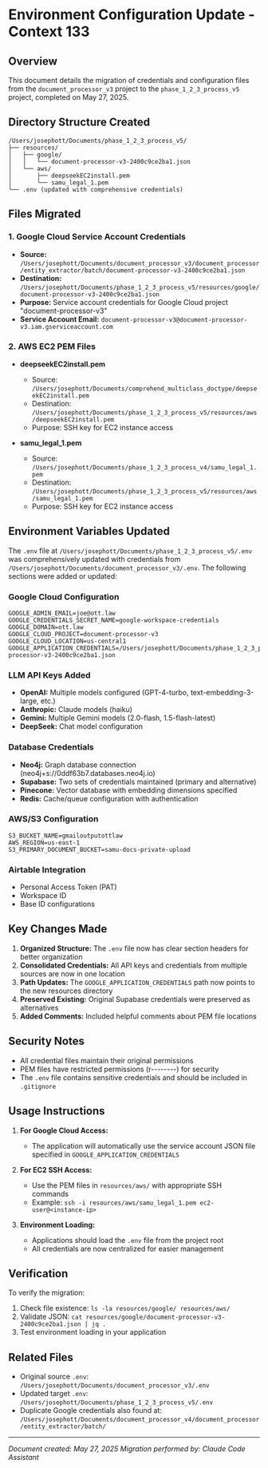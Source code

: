 # Environment Configuration Update - Context 133

## Overview
This document details the migration of credentials and configuration files from the `document_processor_v3` project to the `phase_1_2_3_process_v5` project, completed on May 27, 2025.

## Directory Structure Created

```
/Users/josephott/Documents/phase_1_2_3_process_v5/
├── resources/
│   ├── google/
│   │   └── document-processor-v3-2400c9ce2ba1.json
│   └── aws/
│       ├── deepseekEC2install.pem
│       └── samu_legal_1.pem
└── .env (updated with comprehensive credentials)
```

## Files Migrated

### 1. Google Cloud Service Account Credentials
- **Source:** `/Users/josephott/Documents/document_processor_v3/document_processor/entity_extractor/batch/document-processor-v3-2400c9ce2ba1.json`
- **Destination:** `/Users/josephott/Documents/phase_1_2_3_process_v5/resources/google/document-processor-v3-2400c9ce2ba1.json`
- **Purpose:** Service account credentials for Google Cloud project "document-processor-v3"
- **Service Account Email:** `document-processor-v3@document-processor-v3.iam.gserviceaccount.com`

### 2. AWS EC2 PEM Files
- **deepseekEC2install.pem**
  - Source: `/Users/josephott/Documents/comprehend_multiclass_doctype/deepseekEC2install.pem`
  - Destination: `/Users/josephott/Documents/phase_1_2_3_process_v5/resources/aws/deepseekEC2install.pem`
  - Purpose: SSH key for EC2 instance access
  
- **samu_legal_1.pem**
  - Source: `/Users/josephott/Documents/phase_1_2_3_process_v4/samu_legal_1.pem`
  - Destination: `/Users/josephott/Documents/phase_1_2_3_process_v5/resources/aws/samu_legal_1.pem`
  - Purpose: SSH key for EC2 instance access

## Environment Variables Updated

The `.env` file at `/Users/josephott/Documents/phase_1_2_3_process_v5/.env` was comprehensively updated with credentials from `/Users/josephott/Documents/document_processor_v3/.env`. The following sections were added or updated:

### Google Cloud Configuration
```env
GOOGLE_ADMIN_EMAIL=joe@ott.law
GOOGLE_CREDENTIALS_SECRET_NAME=google-workspace-credentials
GOOGLE_DOMAIN=ott.law
GOOGLE_CLOUD_PROJECT=document-processor-v3
GOOGLE_CLOUD_LOCATION=us-central1
GOOGLE_APPLICATION_CREDENTIALS=/Users/josephott/Documents/phase_1_2_3_process_v5/resources/google/document-processor-v3-2400c9ce2ba1.json
```

### LLM API Keys Added
- **OpenAI:** Multiple models configured (GPT-4-turbo, text-embedding-3-large, etc.)
- **Anthropic:** Claude models (haiku)
- **Gemini:** Multiple Gemini models (2.0-flash, 1.5-flash-latest)
- **DeepSeek:** Chat model configuration

### Database Credentials
- **Neo4j:** Graph database connection (neo4j+s://0ddf63b7.databases.neo4j.io)
- **Supabase:** Two sets of credentials maintained (primary and alternative)
- **Pinecone:** Vector database with embedding dimensions specified
- **Redis:** Cache/queue configuration with authentication

### AWS/S3 Configuration
```env
S3_BUCKET_NAME=gmailoutputottlaw
AWS_REGION=us-east-1
S3_PRIMARY_DOCUMENT_BUCKET=samu-docs-private-upload
```

### Airtable Integration
- Personal Access Token (PAT)
- Workspace ID
- Base ID configurations

## Key Changes Made

1. **Organized Structure:** The `.env` file now has clear section headers for better organization
2. **Consolidated Credentials:** All API keys and credentials from multiple sources are now in one location
3. **Path Updates:** The `GOOGLE_APPLICATION_CREDENTIALS` path now points to the new resources directory
4. **Preserved Existing:** Original Supabase credentials were preserved as alternatives
5. **Added Comments:** Included helpful comments about PEM file locations

## Security Notes

- All credential files maintain their original permissions
- PEM files have restricted permissions (r--------) for security
- The `.env` file contains sensitive credentials and should be included in `.gitignore`

## Usage Instructions

1. **For Google Cloud Access:**
   - The application will automatically use the service account JSON file specified in `GOOGLE_APPLICATION_CREDENTIALS`

2. **For EC2 SSH Access:**
   - Use the PEM files in `resources/aws/` with appropriate SSH commands
   - Example: `ssh -i resources/aws/samu_legal_1.pem ec2-user@<instance-ip>`

3. **Environment Loading:**
   - Applications should load the `.env` file from the project root
   - All credentials are now centralized for easier management

## Verification

To verify the migration:
1. Check file existence: `ls -la resources/google/ resources/aws/`
2. Validate JSON: `cat resources/google/document-processor-v3-2400c9ce2ba1.json | jq .`
3. Test environment loading in your application

## Related Files

- Original source `.env`: `/Users/josephott/Documents/document_processor_v3/.env`
- Updated target `.env`: `/Users/josephott/Documents/phase_1_2_3_process_v5/.env`
- Duplicate Google credentials also found at: `/Users/josephott/Documents/document_processor_v4/document_processor/entity_extractor/batch/`

---
*Document created: May 27, 2025*
*Migration performed by: Claude Code Assistant*
